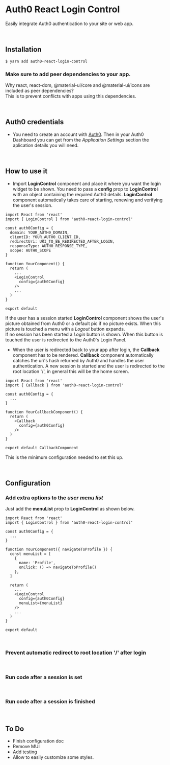 # Auth0 React Login Control
  
Easily integrate Auth0 authentication to your site or web app.  
  
&nbsp;
## Installation
```
$ yarn add auth0-react-login-control
```
  
### Make sure to add peer dependencies to your app.
Why react, react-dom, @material-ui/core and @material-ui/icons are included as peer dependencies?  
This is to prevent conflicts with apps using this dependencies.
  
&nbsp;
## Auth0 credentials
- You need to create an account with [Auth0](https://auth0.com/). Then in your Auth0 Dashboard you can get from the *Application Settings* section the aplication details you will need.
  
&nbsp;
## How to use it
- Import **LoginControl** component and place it where you want the login widget to be shown. You need to pass a **config** prop to **LoginControl** with an object containing the required Auth0 details. **LoginControl** component automatically takes care of starting, renewing and verifying the user's session.
  
```
import React from 'react'
import { LoginControl } from 'auth0-react-login-control'

const auth0Config = {
  domain: YOUR_AUTH0_DOMAIN,
  clientID: YOUR_AUTH0_CLIENT_ID,
  redirectUri: URI_TO_BE_REDIRECTED_AFTER_LOGIN,
  responseType: AUTH0_RESPONSE_TYPE,
  scope: AUTH0_SCOPE
}

function YourComponent() {
  return (
    ...
    <LoginControl
      config={auth0Config}
    />
    ...
  )
}

export default
```
  
If the user has a session started **LoginControl** component shows the user's picture obtained from Auth0 or a default pic if no picture exists. When this picture is touched a menu with a *Logout* button expands.  
If no session has been started a *Login* button is shown. When this button is touched the user is redirected to the Auth0's Login Panel.
  
- When the user is redirected back to your app after login, the **Callback** component has to be rendered. **Callback** component automatically catches the uri's hash returned by Auth0 and handles the user authentication. A new session is started and the user is redirected to the root location '/', in general this will be the home screen.
  
```
import React from 'react'
import { Callback } from 'auth0-react-login-control'

const auth0Config = {
  ...
}

function YourCallbackComponent() {
  return (
    <Callback
      config={auth0Config}
    />
  )
}

export default CallbackComponent
```
  
This is the minimum configuration needed to set this up.
  
&nbsp;
## Configuration
  
### Add extra options to the *user menu list*
Just add the **menuList** prop to **LoginControl** as shown below.
  
```
import React from 'react'
import { LoginControl } from 'auth0-react-login-control'

const auth0Config = {
  ...
}

function YourComponent({ navigateToProfile }) {
  const menuList = [
    {
      name: 'Profile',
      onClick: () => navigateToProfile()
    },
  ]

  return (
    ...
    <LoginControl
      config={auth0Config}
      menuList={menuList}
    />
    ...
  )
}

export default
```
  
&nbsp;
### Prevent automatic redirect to root location '/' after login
  
&nbsp;
### Run code after a session is set
  
&nbsp;
### Run code after a session is finished
    
&nbsp;
## To Do

- Finish configuration doc
- Remove MUI
- Add testing
- Allow to easily customize some styles.